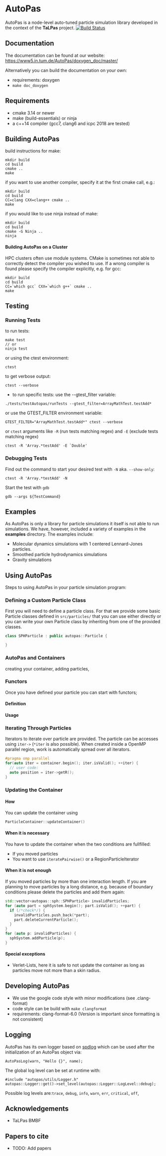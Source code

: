 # AutoPas
AutoPas is a node-level auto-tuned particle simulation library developed
in the context of the **TaLPas** project. [![Build Status](https://www5.in.tum.de/jenkins/mardyn/buildStatus/icon?job=AutoPas-Multibranch/master)](https://www5.in.tum.de/jenkins/mardyn/job/AutoPas-Multibranch/job/master/)

## Documentation
The documentation can be found at our website:
 https://www5.in.tum.de/AutoPas/doxygen_doc/master/

Alternatively you can build the documentation on your own:
* requirements:
 doxygen
* `make doc_doxygen`


## Requirements
* cmake 3.14 or newer
* make (build-essentials) or ninja
* a c++14 compiler (gcc7, clang6 and icpc 2018 are tested)


## Building AutoPas
build instructions for make:
```
mkdir build
cd build
cmake ..
make
```
if you want to use another compiler, specify it at the first cmake call, e.g.:
```
mkdir build
cd build
CC=clang CXX=clang++ cmake ..
make
```
if you would like to use ninja instead of make:
```
mkdir build
cd build
cmake -G Ninja ..
ninja
```

#### Building AutoPas on a Cluster
HPC clusters often use module systems. CMake is sometimes not able to
correctly detect the compiler you wished to use. If a wrong compiler is
found please specify the compiler explicitly, e.g. for gcc:
```
mkdir build
cd build
CC=`which gcc` CXX=`which g++` cmake ..
make
```



## Testing
### Running Tests
to run tests:
```
make test
// or
ninja test
```
or using the ctest environment:
```
ctest
```
to get verbose output:
```
ctest --verbose
```
* to run specific tests:
use the --gtest_filter variable:
```
./tests/testAutopas/runTests --gtest_filter=ArrayMathTest.testAdd*
```
or use the GTEST_FILTER environment variable:
```
GTEST_FILTER="ArrayMathTest.testAdd*" ctest --verbose
```
or `ctest` arguments like `-R` (run tests matching regex) and `-E` (exclude tests matching regex)
```
ctest -R 'Array.*testAdd' -E `Double'
```
### Debugging Tests
Find out the command to start your desired test with `-N` aka. `--show-only`:
```
ctest -R 'Array.*testAdd' -N
```
Start the test with `gdb`
```
gdb --args ${TestCommand}
```

## Examples
As AutoPas is only a library for particle simulations it itself is not able to run simulations.
We have, however, included a variety of examples in the **examples** directory. The examples include:
* Molecular dynamics simulations with 1 centered Lennard-Jones particles.
* Smoothed particle hydrodynamics simulations
* Gravity simulations


## Using AutoPas

Steps to using AutoPas in your particle simulation program:
### Defining a Custom Particle Class
First you will need to define a particle class.
For that we provide some basic Particle classes defined
in `src/particles/` that you can use either directly
or you can write your own Particle class by inheriting from
one of the provided classes.
```C++
class SPHParticle : public autopas::Particle {

}
```
### AutoPas and Containers
creating your container, adding particles,
### Functors
Once you have defined your particle you can start with functors;
#### Definition
#### Usage

### Iterating Through Particles
Iterators to iterate over particle are provided.
The particle can be accesses using `iter->` (`*iter` is also possible).
When created inside a OpenMP parallel region, work is automatically spread over all iterators.
```C++
#pragma omp parallel
for(auto iter = container.begin(); iter.isValid(); ++iter) {
  // user code:
  auto position = iter->getR();
}
```

### Updating the Container
#### How
You can update the container using
```C++
ParticleContainer::updateContainer()
```
#### When it is necessary
You have to update the container when the two conditions are fullfilled:
* If you moved particles
* You want to use `iteratePairwise()` or a RegionParticleIterator


#### When it is not enough
If you moved particles by more than one interaction length.
If you are planning to move particles by a long distance,
e.g. because of boundary conditions please delete the particles and add them again:
```C++
std::vector<autopas::sph::SPHParticle> invalidParticles;
for (auto part = sphSystem.begin(); part.isValid(); ++part) {
  if (/*check*/) {
    invalidParticles.push_back(*part);
    part.deleteCurrentParticle();
  }
}
for (auto p: invalidParticles) {
  sphSystem.addParticle(p);
}
```

#### Special exceptions
* Verlet-Lists, here it is safe to not update the container
as long as particles move not more than a skin radius.


## Developing AutoPas
* We use the google code style with minor modifications (see .clang-format)
* code style can be build with `make clangformat`
* requirements:
	clang-format-6.0 
	(Version is important since formatting is not consistent)

## Logging
AutoPas has its own logger based on [spdlog](https://github.com/gabime/spdlog) which can be used after the initialization of an AutoPas object via:
```
AutoPasLog(warn, "Hello {}", name);
```
The global log level can be set at runtime with:
```
#include "autopas/utils/Logger.h"
autopas::Logger::get()->set_level(autopas::Logger::LogLevel::debug);
```
Possible log levels are:`trace`, `debug`, `info`, `warn`, `err`, `critical`, `off`,

## Acknowledgements
* TaLPas BMBF

## Papers to cite
* TODO: Add papers

